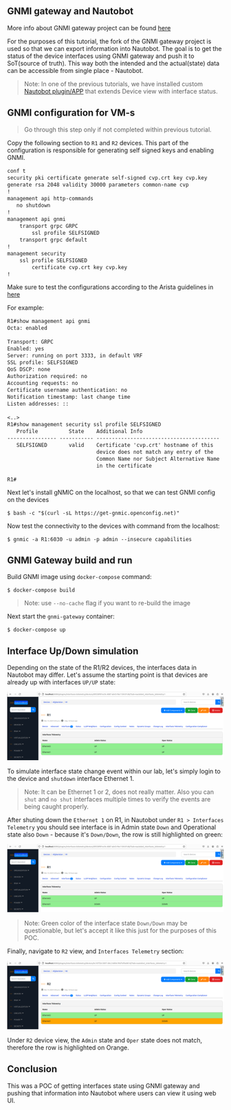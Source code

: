 ## GNMI gateway and Nautobot

More info about GNMI gateway project can be found [here](https://github.com/openconfig/gnmi-gateway)

For the purposes of this tutorial, the fork of the GNMI gateway project is used so that we can export information into Nautobot.
The goal is to get the status of the device interfaces using GNMI gateway and push it to SoT(source of truth). This way both the intended and the actual(state) data can be accessible from single place - Nautobot.

> Note: In one of the previous tutorials, we have installed custom [Nautobot plugin/APP](https://github.com/mspiez/nautobot-plugin-interfaces-telemetry) that extends Device view with interface status.


## GNMI configuration for VM-s

> Go through this step only if not completed within previous tutorial.

Copy the following section to `R1` and `R2` devices. 
This part of the configuration is responsible for generating self signed keys and enabling GNMI.

```
conf t
security pki certificate generate self-signed cvp.crt key cvp.key generate rsa 2048 validity 30000 parameters common-name cvp
!
management api http-commands
   no shutdown
!
management api gnmi
    transport grpc GRPC
        ssl profile SELFSIGNED
    transport grpc default
!
management security
    ssl profile SELFSIGNED
        certificate cvp.crt key cvp.key
!
```

Make sure to test the configurations according to the Arista guidelines in [here](https://aristanetworks.github.io/openmgmt/examples/gnmi-clients/arista-gnmi/)

For example:
```
R1#show management api gnmi
Octa: enabled

Transport: GRPC
Enabled: yes
Server: running on port 3333, in default VRF
SSL profile: SELFSIGNED
QoS DSCP: none
Authorization required: no
Accounting requests: no
Certificate username authentication: no
Notification timestamp: last change time
Listen addresses: ::

<..>
R1#show management security ssl profile SELFSIGNED
   Profile          State    Additional Info                         
---------------- ----------- ----------------------------------------
   SELFSIGNED       valid    Certificate 'cvp.crt' hostname of this  
                             device does not match any entry of the  
                             Common Name nor Subject Alternative Name
                             in the certificate                      

R1#
```


Next let's install gNMIC on the localhost, so that we can test GNMI config on the devices
```
$ bash -c "$(curl -sL https://get-gnmic.openconfig.net)"
```

Now test the connectivity to the devices with command from the localhost:
```
$ gnmic -a R1:6030 -u admin -p admin --insecure capabilities
```


## GNMI Gateway build and run

Build GNMI image using `docker-compose` command:

```
$ docker-compose build
```
> Note: use `--no-cache` flag if you want to re-build the image

Next start the `gnmi-gateway` container:

```
$ docker-compose up
```

## Interface Up/Down simulation

Depending on the state of the R1/R2 devices, the interfaces data in Nautobot may differ. Let's assume the starting point is that devices are already up with interfaces `UP/UP` state:

![R1 interfaces up/up](./images/r1_interfaces_up.png)

To simulate interface state change event within our lab, let's simply login to the device and `shutdown` interface Ethernet 1.

> Note: It can be Ethernet 1 or 2, does not really matter. Also you can `shut` and `no shut` interfaces multiple times to verify the events are being caught properly.

After shuting down the `Ethernet 1` on R1, in Nautobot under `R1 > Interfaces Telemetry` you should see interface is in Admin state `Down` and Operational state also `Down` - because it's `Down/Down`, the row is still highlighted on green:

![R1 interfaces down/down](./images/r1_interfaces_down.png)

> Note: Green color of the interface state `Down/Down` may be questionable, but let's accept it like this just for the purposes of this POC.

Finally, navigate to `R2` view, and `Interfaces Telemetry` section:

![R2 interfaces up/down](./images/r2_interfaces_up_down.png)

Under `R2` device view, the `Admin` state and `Oper` state does not match, therefore the row is highlighted on Orange.


## Conclusion

This was a POC of getting interfaces state using GNMI gateway and pushing that information into Nautobot where users can view it using web UI.
